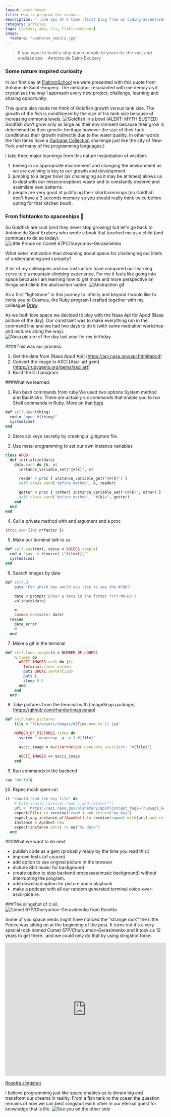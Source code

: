 ```yaml
---
layout: post-hover
title: How to program the cosmos..
description: "..one api at a time (first blog from my coding adventures at Flatiron School)"
category: articles
tags: [cosmos, api, cli, flatironschool]
image:
  feature: "seahorse_nebula.jpg"
---
```


> If you want to build a ship teach people to yearn for the vast and endless sea
--Antoine de Saint-Exupery

### Some nature inspired curiosity

In our first day at [FlatironSchool](http://flatironschool.com) we were presented with this quote from Antoine de Saint-Exupery. The metaphor resonanted with me deeply as it crystalizes the way I approach every new project, challenge, learning and sharing opportunity.

This quote also made me think of Goldfish growth versus tank size. The growth of the fish is conditioned by the size of his tank size because of increasing ammonia levels.
![Goldfish in a bowl](images/fish.jpg)
(ALERT: MYTH BUSTED) Goldfish don't grow only as large as their environment because their grow is determined by their genetic heritage however the size of their tank conditiones their growth indirectly due to the water quality. In other words the fish tanks have a [Garbage Collection](https://en.wikipedia.org/wiki/Garbage_collection_(computer_science)#Limited_environments) challenge just like the city of New-York and many of the programming languages:)

I take three major learnings from this nature instantiation of wisdom:
1.  beeing in an appropriate environment and changing the environment as we are evolving is key to our growth and development.
2. jumping to a larger bowl (as challenging as it may be at times) allows us to deal with our missconceptions waste and to constantly observe and assimilate new patterns.
3. people are very good at justifying their shortcommings (no Goldfish don't have a 3 seconds memory so you should really think twice before opting for that kitchen bowl).

### From fishtanks to spaceships :rocket:
So Goldfish are cool (and they never stop growing) but let's go back to Antoine de Saint Exubery who wrote a book that touched me as a child (and continues to do so today).
![Little Prince on Comet 67P/Churyumov–Gerasimenko](images/Little_prince.png)

What beter motivation than dreaming about space for challenging our limits of understanding and curiosity?

A lot of my colleagues and our instructors have compared our learning curve to c a mountain climbing experience. For me it feels like going into space because I am learning how to get more and more perspective on things and climb the abstraction ladder.
![Abstraction gif](images/abstraction.gif)

As a first "lightstone" in this journey to infinity and beyond I would like to invite you to Cosmos, the Ruby program I crafted together with my colleague [Drew](https://twitter.com/drewfromspace).  

As we both love space we decided to play with the Nasa Api for Apod (Nasa picture of the day). Our constraint was to make everything run in the command line and we had two days to do it (with some mediation workshop and lectures along the way).
![Nasa picture of the day last year for my birthday](images/birthday_apod.jpg)

####This was our process:

1. Get the data from [Nasa Apod Api] (https://api.nasa.gov/api.html#apod)
2. Convert the image in ASCI [Ascii art gem] (https://rubygems.org/gems/asciiart)
3. Build the CLI program

###What we learned:

1. Run bash commands from ruby.We used two options System method and Backticks. There are actually six commands that enable you to run Shell commands in Ruby. More on that [here](http://tech.natemurray.com/2007/03/ruby-shell-commands.html)

```ruby
def self.open(thing)
  cmd = "open #{thing}"
  system(cmd)
end
```

2. Store api keys secretly by creating a .gitignore file.

3. Use meta-programming to set our own instance variables

```ruby
class APOD
  def initialize(data)
    data.each do |k, v|
      instance_variable_set("@#{k}", v)

      reader = proc { instance_variable_get("@#{k}") }
      self.class.send('define_method', k, reader)

      getter = proc { |other| instance_variable_set("@#{k}", other) }
      self.class.send('define_method', "#{k}=", getter)
    end
  end
end
```

4. Call a private method with and argument and a proc
```ruby
(Proc.new {|n| n*factor })
```
5. Make our terminal talk to us

  ```ruby
  def self.say(text, voice = VOICES.sample)
    cmd = "say -v #{voice} \"#{text}\""
    system(cmd)
  end
  ```
6. Search images by date

```ruby
def self.d
    puts 'For which day would you like to see the APOD?'

    date = prompt('Enter a date in the format YYYY-MM-DD')
    validate(date)

    m
    Cosmos.new(date: date)
  rescue
    date_error
    d
  end
```

7. Make a gif in the terminal

```ruby
def self.loop_images(n = NUMBER_OF_LOOPS)
    n.times do
      ASCII_IMAGES.each do |i|
        Terminal.clear_screen
        puts QUOTE.center(110)
        puts i
        sleep 0.5
      end
    end
  end
```
8. Take pictures from the terminal with [ImageSnap package] (https://github.com/rharder/imagesnap)

```ruby
def self.take_pictures
    file = "lib/assets/images/#{Time.now.to_i}.jpg"

    NUMBER_OF_PICTURES.times do
      system "imagesnap -q -w 1 #{file}"

      ascii_image = AsciiArtHelper.generate_ascii(src: "#{file}")

      ASCII_IMAGES << ascii_image
    end
```
9. Run commands in the backend

```ruby
say "hello"&
```

10. Rspec mock open-uri

```ruby
it "should read the key file" do
    # File.should_receive(:read ).and_return("")
    url = 'https://api.nasa.gov/planetary/apod?concept_tags=True&api_key=my_key&format=JSON'
    expect(File).to receive(:read ).and_return("my_key")
    expect_any_instance_of(ApodGet).to receive(:open).with(url).and_return('"my data"')
    instance = ApodGet.new
    expect(instance.data).to eq("my data")
  end
```


###What we want to do next
- publish code as a gem (probably ready by the time you read this:)
- improve tests (of course)
- add option to see original picture in the browser
- include 8bit music for background
- create option to stop backend processes(music background) without interrupting the program.
- add download option for picture audio playback
- make a podcast with all our random generated terminal voice-over-ascii-picture.

###The slingshot of it all..
![Comet 67P/Churyumov–Gerasimenko from Rosetta](images/comet.jpg)

Some of you space nerds might have noticed the "strange rock" the Little Prince was sitting on at the beginning of the post. It turns out it's a very special rock named Comet 67P/Churyumov–Gerasimenko and it took us 12 years to get there.. and we could only do that by using slingshot force.

<iframe width="510" height=" 420" src="https://youtu.be/ktrtvCvZb28" frameborder="0" allowfullscreen></iframe>

[Rosetta slingshot](https://youtu.be/ktrtvCvZb28 "Rosetta slingshot")

I believe programming just like space enables us to dream big and transform our dreams in reality. From a fish tank to the ocean the question remains of how we can best slingshot each other in our eternal quest for knowledge that is life.
![See you on the other side](images/imagesnap_stef_ascii.png)
